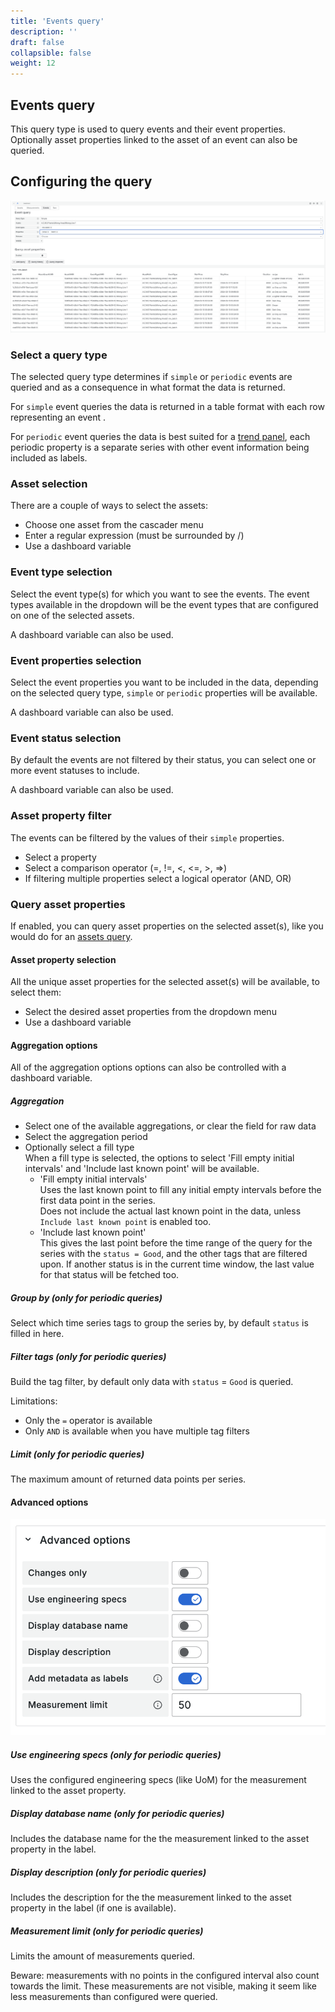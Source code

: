 ```yaml
---
title: 'Events query'
description: ''
draft: false
collapsible: false
weight: 12
---
```


## Events query

This query type is used to query events and their event properties. Optionally asset properties linked to the asset of an event can also be queried.

## Configuring the query

![Events query](../../images/3_queries/events_query.png 'Events query')

### Select a query type

The selected query type determines if `simple` or `periodic` events are queried and as a consequence in what format the data is returned.

For `simple` event queries the data is returned in a table format with each row representing an event .

For `periodic` event queries the data is best suited for a [trend panel](https://grafana.com/docs/grafana/latest/panels-visualizations/visualizations/trend/), each periodic property is a separate series with other event information being included as labels.

### Asset selection

There are a couple of ways to select the assets:

- Choose one asset from the cascader menu
- Enter a regular expression (must be surrounded by /)
- Use a dashboard variable

### Event type selection

Select the event type(s) for which you want to see the events. The event types available in the dropdown will be the event types that are configured on one of the selected assets.

A dashboard variable can also be used.

### Event properties selection

Select the event properties you want to be included in the data, depending on the selected query type, `simple` or `periodic` properties will be available.

A dashboard variable can also be used.

### Event status selection

By default the events are not filtered by their status, you can select one or more event statuses to include.

A dashboard variable can also be used.

### Asset property filter

The events can be filtered by the values of their `simple` properties.

- Select a property
- Select a comparison operator (=, !=, <, <=, >, =>)
- If filtering multiple properties select a logical operator (AND, OR)

### Query asset properties

If enabled, you can query asset properties on the selected asset(s), like you would do for an [assets query](./assets_query.md#configuring-the-query).

#### Asset property selection

All the unique asset properties for the selected asset(s) will be available, to select them:

- Select the desired asset properties from the dropdown menu
- Use a dashboard variable

#### Aggregation options

All of the aggregation options options can also be controlled with a dashboard variable.

##### Aggregation

- Select one of the available aggregations, or clear the field for raw data
- Select the aggregation period
- Optionally select a fill type  
  When a fill type is selected, the options to select 'Fill empty initial intervals' and 'Include last known point' will be available.
  - 'Fill empty initial intervals'  
    Uses the last known point to fill any initial empty intervals before the first data point in the series.  
    Does not include the actual last known point in the data, unless `Include last known point` is enabled too.
  - 'Include last known point'  
    This gives the last point before the time range of the query for the series with the `status = Good`, and the other tags that are filtered upon.
    If another status is in the current time window, the last value for that status will be fetched too.

##### Group by (only for periodic queries)

Select which time series tags to group the series by, by default `status` is filled in here.

##### Filter tags (only for periodic queries)

Build the tag filter, by default only data with `status` = `Good` is queried.

Limitations:

- Only the `=` operator is available
- Only `AND` is available when you have multiple tag filters

##### Limit (only for periodic queries)

The maximum amount of returned data points per series.

#### Advanced options

![Advanced options](../../images/3_queries/advanced-options.png 'Advanced options')

##### Use engineering specs (only for periodic queries)

Uses the configured engineering specs (like UoM) for the measurement linked to the asset property.

##### Display database name (only for periodic queries)

Includes the database name for the the measurement linked to the asset property in the label.

##### Display description (only for periodic queries)

Includes the description for the the measurement linked to the asset property in the label (if one is available).

##### Measurement limit (only for periodic queries)

Limits the amount of measurements queried.

Beware: measurements with no points in the configured interval also count towards the limit. These measurements are not visible, making it seem like less measurements than configured were queried.
